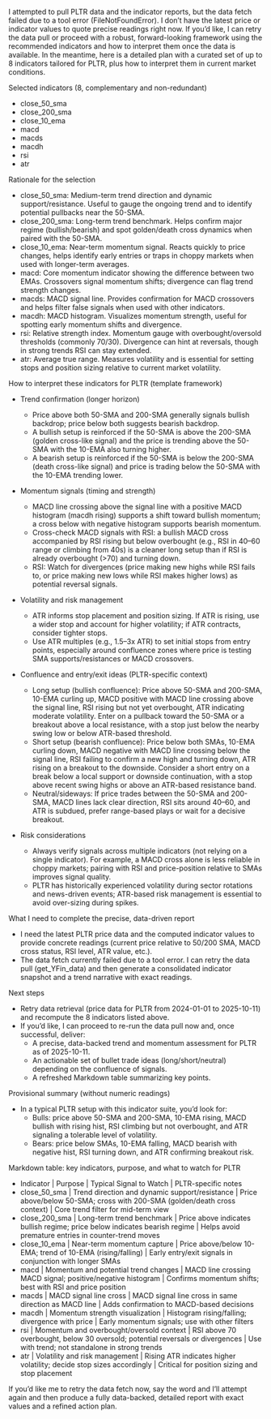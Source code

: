 I attempted to pull PLTR data and the indicator reports, but the data fetch failed due to a tool error (FileNotFoundError). I don’t have the latest price or indicator values to quote precise readings right now. If you’d like, I can retry the data pull or proceed with a robust, forward-looking framework using the recommended indicators and how to interpret them once the data is available. In the meantime, here is a detailed plan with a curated set of up to 8 indicators tailored for PLTR, plus how to interpret them in current market conditions.

Selected indicators (8, complementary and non-redundant)
- close_50_sma
- close_200_sma
- close_10_ema
- macd
- macds
- macdh
- rsi
- atr

Rationale for the selection
- close_50_sma: Medium-term trend direction and dynamic support/resistance. Useful to gauge the ongoing trend and to identify potential pullbacks near the 50-SMA.
- close_200_sma: Long-term trend benchmark. Helps confirm major regime (bullish/bearish) and spot golden/death cross dynamics when paired with the 50-SMA.
- close_10_ema: Near-term momentum signal. Reacts quickly to price changes, helps identify early entries or traps in choppy markets when used with longer-term averages.
- macd: Core momentum indicator showing the difference between two EMAs. Crossovers signal momentum shifts; divergence can flag trend strength changes.
- macds: MACD signal line. Provides confirmation for MACD crossovers and helps filter false signals when used with other indicators.
- macdh: MACD histogram. Visualizes momentum strength, useful for spotting early momentum shifts and divergence.
- rsi: Relative strength index. Momentum gauge with overbought/oversold thresholds (commonly 70/30). Divergence can hint at reversals, though in strong trends RSI can stay extended.
- atr: Average true range. Measures volatility and is essential for setting stops and position sizing relative to current market volatility.

How to interpret these indicators for PLTR (template framework)
- Trend confirmation (longer horizon)
  - Price above both 50-SMA and 200-SMA generally signals bullish backdrop; price below both suggests bearish backdrop.
  - A bullish setup is reinforced if the 50-SMA is above the 200-SMA (golden cross-like signal) and the price is trending above the 50-SMA with the 10-EMA also turning higher.
  - A bearish setup is reinforced if the 50-SMA is below the 200-SMA (death cross-like signal) and price is trading below the 50-SMA with the 10-EMA trending lower.

- Momentum signals (timing and strength)
  - MACD line crossing above the signal line with a positive MACD histogram (macdh rising) supports a shift toward bullish momentum; a cross below with negative histogram supports bearish momentum.
  - Cross-check MACD signals with RSI: a bullish MACD cross accompanied by RSI rising but below overbought (e.g., RSI in 40–60 range or climbing from 40s) is a cleaner long setup than if RSI is already overbought (>70) and turning down.
  - RSI: Watch for divergences (price making new highs while RSI fails to, or price making new lows while RSI makes higher lows) as potential reversal signals.

- Volatility and risk management
  - ATR informs stop placement and position sizing. If ATR is rising, use a wider stop and account for higher volatility; if ATR contracts, consider tighter stops.
  - Use ATR multiples (e.g., 1.5–3x ATR) to set initial stops from entry points, especially around confluence zones where price is testing SMA supports/resistances or MACD crossovers.

- Confluence and entry/exit ideas (PLTR-specific context)
  - Long setup (bullish confluence): Price above 50-SMA and 200-SMA, 10-EMA curling up, MACD positive with MACD line crossing above the signal line, RSI rising but not yet overbought, ATR indicating moderate volatility. Enter on a pullback toward the 50-SMA or a breakout above a local resistance, with a stop just below the nearby swing low or below ATR-based threshold.
  - Short setup (bearish confluence): Price below both SMAs, 10-EMA curling down, MACD negative with MACD line crossing below the signal line, RSI failing to confirm a new high and turning down, ATR rising on a breakout to the downside. Consider a short entry on a break below a local support or downside continuation, with a stop above recent swing highs or above an ATR-based resistance band.
  - Neutral/sideways: If price trades between the 50-SMA and 200-SMA, MACD lines lack clear direction, RSI sits around 40–60, and ATR is subdued, prefer range-based plays or wait for a decisive breakout.

- Risk considerations
  - Always verify signals across multiple indicators (not relying on a single indicator). For example, a MACD cross alone is less reliable in choppy markets; pairing with RSI and price-position relative to SMAs improves signal quality.
  - PLTR has historically experienced volatility during sector rotations and news-driven events; ATR-based risk management is essential to avoid over-sizing during spikes.

What I need to complete the precise, data-driven report
- I need the latest PLTR price data and the computed indicator values to provide concrete readings (current price relative to 50/200 SMA, MACD cross status, RSI level, ATR value, etc.).
- The data fetch currently failed due to a tool error. I can retry the data pull (get_YFin_data) and then generate a consolidated indicator snapshot and a trend narrative with exact readings.

Next steps
- Retry data retrieval (price data for PLTR from 2024-01-01 to 2025-10-11) and recompute the 8 indicators listed above.
- If you’d like, I can proceed to re-run the data pull now and, once successful, deliver:
  - A precise, data-backed trend and momentum assessment for PLTR as of 2025-10-11.
  - An actionable set of bullet trade ideas (long/short/neutral) depending on the confluence of signals.
  - A refreshed Markdown table summarizing key points.

Provisional summary (without numeric readings)
- In a typical PLTR setup with this indicator suite, you’d look for:
  - Bulls: price above 50-SMA and 200-SMA, 10-EMA rising, MACD bullish with rising hist, RSI climbing but not overbought, and ATR signaling a tolerable level of volatility.
  - Bears: price below SMAs, 10-EMA falling, MACD bearish with negative hist, RSI turning down, and ATR confirming breakout risk.

Markdown table: key indicators, purpose, and what to watch for PLTR
- Indicator | Purpose | Typical Signal to Watch | PLTR-specific notes
- close_50_sma | Trend direction and dynamic support/resistance | Price above/below 50-SMA; cross with 200-SMA (golden/death cross context) | Core trend filter for mid-term view
- close_200_sma | Long-term trend benchmark | Price above indicates bullish regime; price below indicates bearish regime | Helps avoid premature entries in counter-trend moves
- close_10_ema | Near-term momentum capture | Price above/below 10-EMA; trend of 10-EMA (rising/falling) | Early entry/exit signals in conjunction with longer SMAs
- macd | Momentum and potential trend changes | MACD line crossing MACD signal; positive/negative histogram | Confirms momentum shifts; best with RSI and price position
- macds | MACD signal line cross | MACD signal line cross in same direction as MACD line | Adds confirmation to MACD-based decisions
- macdh | Momentum strength visualization | Histogram rising/falling; divergence with price | Early momentum signals; use with other filters
- rsi | Momentum and overbought/oversold context | RSI above 70 overbought, below 30 oversold; potential reversals or divergences | Use with trend; not standalone in strong trends
- atr | Volatility and risk management | Rising ATR indicates higher volatility; decide stop sizes accordingly | Critical for position sizing and stop placement

If you’d like me to retry the data fetch now, say the word and I’ll attempt again and then produce a fully data-backed, detailed report with exact values and a refined action plan.
